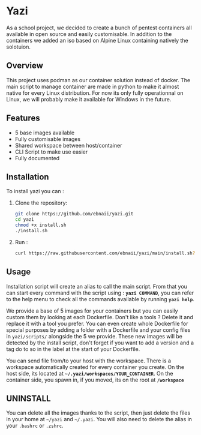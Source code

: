 # Yazi

As a school project, we decided to create a bunch of pentest containers all available in open source and easily customisable.
In addition to the containers we added an iso based on Alpine Linux containing natively the solotuion.

## Overview

This project uses podman as our container solution instead of docker. The main script to manage container are made in python to make it almost native for every Linux distribution.
For now its only fully operationnal on Linux, we will probably make it available for Windows in the future.

## Features

- 5 base images available
- Fully customisable images
- Shared workspace between host/container
- CLI Script to make use easier
- Fully documented

## Installation

To install yazi you can : 

1. Clone the repository:
   ```bash
   git clone https://github.com/ebnaii/yazi.git
   cd yazi
   chmod +x install.sh
   ./install.sh
2. Run : 
   ```bash
   curl https://raw.githubusercontent.com/ebnaii/yazi/main/install.sh?token=GHSAT0AAAAAACUJXZ7NBRDV2CN2MADBB3L6ZUINEUA | bash
## Usage 

Installation script will create an alias to call the main script.
From that you can start every command with the script using : **```yazi COMMAND```**, you can refer to the help menu to check all the commands available by running **```yazi help```**.

We provide a base of 5 images for your containers but you can easily custom them by looking at each Dockerfile. Don't like a tools ? Delete it and replace it with a tool you prefer.
You can even create whole Dockerfile for special purposes by adding a folder with a Dockerfile and your config files in ```yazi/scripts/``` alongside the 5 we provide. These new images will be detected by the install script, don't forget if you want to add a version and a tag do to so in the label at the start of your Dockerfile.

You can send file from/to your host with the workspace.
There is a workspace automatically created for every container you create. On the host side, its located at **```~/.yazi/workspaces/YOUR_CONTAINER```**. On the container side, you spawn in, if you moved, its on the root at **```/workspace```**

## UNINSTALL

You can delete all the images thanks to the script, then just delete the files in your home at ```~/yazi``` and ```~/.yazi```. You will also need to delete the alias in your ```.bashrc``` or ```.zshrc```.

